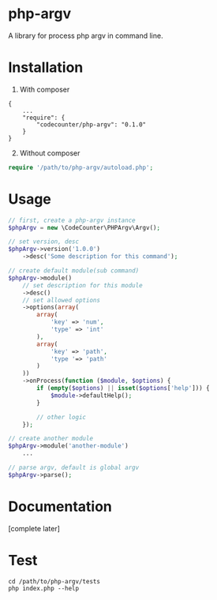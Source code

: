 php-argv
========

A library for process php argv in command line.

Installation
============

1. With composer

```
{
    ...
    "require": {
        "codecounter/php-argv": "0.1.0"
    }
}
```

2. Without composer

```php
require '/path/to/php-argv/autoload.php';
```

Usage
=====

```php
// first, create a php-argv instance
$phpArgv = new \CodeCounter\PHPArgv\Argv();

// set version, desc
$phpArgv->version('1.0.0')
    ->desc('Some description for this command');

// create default module(sub command)
$phpArgv->module()
    // set description for this module
    ->desc()
    // set allowed options
    ->options(array(
        array(
            'key' => 'num',
            'type' => 'int'
        ),
        array(
            'key' => 'path',
            'type '=> 'path'
        )
    ))
    ->onProcess(function ($module, $options) {
        if (empty($options) || isset($options['help'])) {
            $module->defaultHelp();
        }

        // other logic
    });

// create another module
$phpArgv->module('another-module')
    ...

// parse argv, default is global argv
$phpArgv->parse();
```
Documentation
=============

[complete later]

Test
====

```
cd /path/to/php-argv/tests
php index.php --help
```



